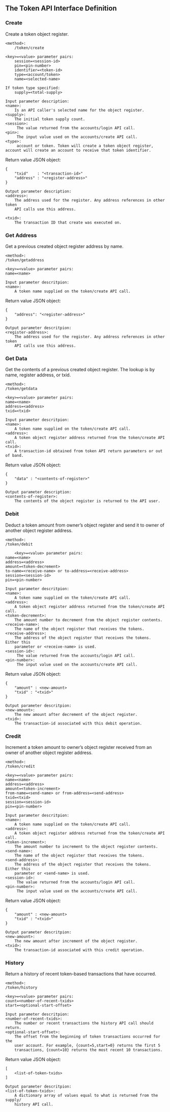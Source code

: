 The Token API Interface Definition
-----------------------------------

### Create

Create a token object register.

```
<method>:
    /token/create

<key>=<value> parameter pairs:
    session=<session-id>
    pin=<pin-number>
    identifier=<token-id>
    type=<account/token>
    name=<selected-name>

If token type specified:
    supply=<total-supply>

Input parameter description:
<name>:
    Is an API caller's selected name for the object register.
<supply>:
    The initial token supply count.
<session>:
     The value returned from the accounts/login API call.
<pin>:
     The input value used on the accounts/create API call.
<type>:
     account or token. Token will create a token object register, account will create an account to receive that token identifier.
```

Return value JSON object:
```    
{
    "txid"    : "<transaction-id>"
    "address" : "<register-address>"
}    

Output parameter description:
<address>:
    The address used for the register. Any address references in other token
    API calls use this address.

<txid>:
    The transaction ID that create was executed on.
```

### Get Address

Get a previous created object register address by name.

```
<method>:
/token/getaddress

<key>=<value> parameter pairs:
name=<name>

Input parameter descritpion:
<name>:
    A token name supplied on the token/create API call.        
```

Return value JSON object:
```
{
    "address": "<register-address>"
}

Output parameter descritpion:    
<register-address>:
    The address used for the register. Any address references in other token
    API calls use this address.    
```

### Get Data

Get the contents of a previous created object register. The lookup is by name,
register address, or txid.

```
<method>:
/token/getdata

<key>=<value> parameter pairs:
name=<name>
address=<address>
txid=<txid>

Input parameter descritpion:
<name>:
    A token name supplied on the token/create API call.        
<address>:
    A token object register address returned from the token/create API call.
<txid>:
    A transaction-id obtained from token API return parameters or out of band.
```

Return value JSON object:
```
{
    "data" : "<contents-of-register>"
}

Output parameter description:
<contents-of-register>:
    The contents of the object register is returned to the API user.
```

### Debit

Deduct a token amount from owner’s object register and send it to owner of
another object register address.

```
<method>:
/token/debit

    <key>=<value> parameter pairs:
name=<name>
address=<address>
amount=<token-decrement>
to-name=<receive-name> or to-address=<receive-address>
session=<session-id>
pin=<pin-number>

Input parameter descritpion:
<name>:
    A token name supplied on the token/create API call.        
<address>:
    A token object register address returned from the token/create API call.
<token-decrement>:
    The amount number to decrement from the object register contents.
<receive-name>:
    The name of the object register that receives the tokens.
<receive-address>:
    The address of the object register that receives the tokens. Either this
    parameter or <receive-name> is used.
<session-id>:
     The value returned from the accounts/login API call.
<pin-number>:
     The input value used on the accounts/create API call.
```

Return value JSON object:
```
{
    "amount" : <new-amount>
    "txid" : "<txid>"
}

Output parameter descritpion:
<new-amount>:
    The new amount after decrement of the object register.
<txid>:
    The transaction-id associated with this debit operation.            
```

### Credit

Increment a token amount to owner’s object register received from an owner of
another object register address.


```
<method>:
/token/credit

<key>=<value> parameter pairs:
name=<name>
address=<address>
amount=<token-increment>
from-name=<send-name> or from-address=<send-address>
txid=<txid>
session=<session-id>
pin=<pin-number>

Input parameter descritpion:
<name>:
    A token name supplied on the token/create API call.        
<address>:
    A token object register address returned from the token/create API call.
<token-increment>:
    The amount number to increment to the object register contents.
<send-name>:
    The name of the object register that receives the tokens.
<send-address>:
    The address of the object register that receives the tokens. Either this
    parameter or <send-name> is used.
<session-id>:
     The value returned from the accounts/login API call.
<pin-number>:
     The input value used on the accounts/create API call.

```

Return value JSON object:
```
{
    "amount" : <new-amount>
    "txid" : "<txid>"
}            

Output parameter descritpion:
<new-amount>:
    The new amount after increment of the object register.
<txid>:
    The transaction-id associated with this credit operation.            
```

### History

Return a history of recent token-based transactions that have occurred.

```
<method>:
/token/history

<key>=<value> parameter pairs:
count=<number-of-recent-txids>
start=<optional-start-offset>

Input parameter descritpion:
<number-of-recent-txids>:
    The number or recent transactions the history API call should return.
<optional-start-offset>:
    The offset from the beginning of token transactions occurred for the
    user account. For example, {count=5,start=0} returns the first 5
    transactions, {count=10} returns the most recent 10 transactions.
```

Return value JSON object:
```
[
    <list-of-token-txids>
]

Output parameter descritpion:
<list-of-token-txids>:
    A dictionary array of values equal to what is returned from the supply/
    history API call.
```

